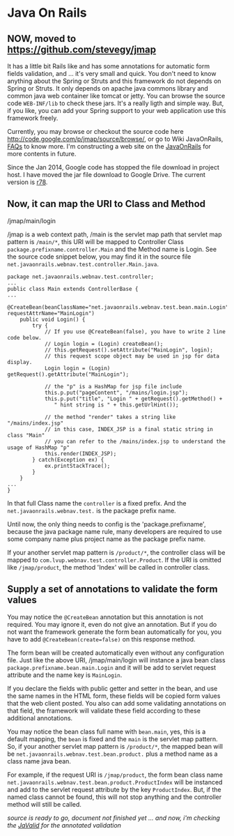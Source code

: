 # Java On Rails #
## NOW, moved to https://github.com/stevegy/jmap ##
It has a little bit Rails like and has some annotations for automatic form fields validation, and ... it's very small and quick. You don't need to know anything about the Spring or Struts and this framework do not depends on Spring or Struts. It only depends on apache java commons library and common java web container like tomcat or jetty. You can browse the source code `WEB-INF/lib` to check these jars. It's a really ligth and simple way. But, if you like, you can add your Spring support to your web application use this framework freely.

Currently, you may browse or checkout the source code here http://code.google.com/p/jmap/source/browse/, or go to Wiki JavaOnRails, [FAQs](FAQs.md) to know more. I'm constructing a web site on the [JavaOnRails](http://www.javaonrails.net/) for more contents in future.

Since the Jan 2014, Google code has stopped the file download in project host. I have moved the jar file download to Google Drive. The current version is [r78](https://drive.google.com/folderview?id=0BygWbkqNmgC_eGs3R25LblRHbEE&usp=sharing).


## Now, it can map the URI to Class and Method ##
/jmap/main/login

/jmap is a web context path, /main is the servlet map path that servlet map pattern is `/main/*`, this URI will be mapped to Controller Class `package.prefixname.controller.Main` and the Method name is Login. See the source code snippet below, you may find it in the source file `net.javaonrails.webnav.test.controller.Main.java`.

```
package net.javaonrails.webnav.test.controller;
...
public class Main extends ControllerBase {
...
    @CreateBean(beanClassName="net.javaonrails.webnav.test.bean.main.Login", requestAttrName="MainLogin")
    public void Login() {
        try {
            // If you use @CreateBean(false), you have to write 2 line code below.
            // Login login = (Login) createBean();
            // this.getRequest().setAttribute("MainLogin", login);
            // this request scope object may be used in jsp for data display.            
            Login login = (Login) getRequest().getAttribute("MainLogin");

            // the "p" is a HashMap for jsp file include
            this.p.put("pageContent", "/mains/login.jsp");
            this.p.put("title", "Login " + getRequest().getMethod() + 
               " hint string is " + this.getUrlHint());

            // the method "render" takes a string like "/mains/index.jsp"
            // in this case, INDEX_JSP is a final static string in class "Main"
            // you can refer to the /mains/index.jsp to understand the usage of HashMap "p"
            this.render(INDEX_JSP);
        } catch(Exception ex) {
            ex.printStackTrace();
        }    
    }
...
}
```
In that full Class name the `controller` is a fixed prefix. And the `net.javaonrails.webnav.test.` is the package prefix name.

Until now, the only thing needs to config is the 'package.prefixname', because the java package name rule, many developers are required to use some company name plus project name as the package prefix name.

If your another servlet map pattern is `/product/*`, the controller class will be mapped to `com.lvup.webnav.test.controller.Product`. If the URI is omitted like `/jmap/product`, the method 'Index' will be called in controller class.

## Supply a set of annotations to validate the form values ##
You may notice the `@CreateBean` annotation but this annotation is not required. You may ignore it, even do not give an annotation. But if you do not want the framework generate the form bean automatically for you, you have to add `@CreateBean(create=false)` on this response method.

The form bean will be created automatically even without any configuration file. Just like the above URI, /jmap/main/login will instance a java bean class `package.prefixname.bean.main.Login` and it will be add to servlet request attribute and the name key is `MainLogin`.

If you declare the fields with public getter and setter in the bean, and use the same names in the HTML form, these fields will be copied form values that the web client posted. You also can add some validating annotations on that field, the framework will validate these field according to these additional annotations.

You may notice the bean class full name with `bean.main`, yes, this is a default mapping, the `bean` is fixed and the `main` is the servlet map pattern. So, if your another servlet map pattern is `/product/*`, the mapped bean will be `net.javaonrails.webnav.test.bean.product.` plus a method name as a class name java bean.

For example, if the request URI is `/jmap/product`, the form bean class name `net.javaonrails.webnav.test.bean.product.ProductIndex` will be instanced and add to the servlet request attribute by the key `ProductIndex`. But, if the named class cannot be found, this will not stop anything and the controller method will still be called.

_source is ready to go, document not finished yet ..._
_and now, i'm checking the [JaValid](http://www.javalid.org/) for the annotated validation_
